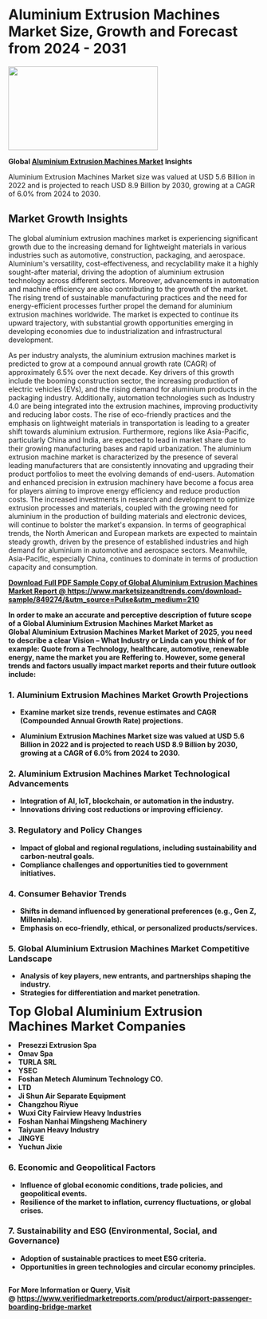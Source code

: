 <H1>Aluminium Extrusion Machines Market Size, Growth and Forecast from 2024 - 2031</H1><img class="aligncenter size-medium wp-image-584254" src="https://thirdeyenews.in/wp-content/uploads/2024/09/Global-Market-Research-300x168.jpeg" alt="" width="300" height="168" /><p><strong>Global&nbsp;<a href="https://www.marketsizeandtrends.com/download-sample/849274/&amp;utm_source=Pulse&amp;utm_medium=210">Aluminium Extrusion Machines Market</a> Insights</strong></p><p>Aluminium Extrusion Machines Market size was valued at USD 5.6 Billion in 2022 and is projected to reach USD 8.9 Billion by 2030, growing at a CAGR of 6.0% from 2024 to 2030.</p><p><h2>Market Growth Insights</h2> <p>The global aluminium extrusion machines market is experiencing significant growth due to the increasing demand for lightweight materials in various industries such as automotive, construction, packaging, and aerospace. Aluminium's versatility, cost-effectiveness, and recyclability make it a highly sought-after material, driving the adoption of aluminium extrusion technology across different sectors. Moreover, advancements in automation and machine efficiency are also contributing to the growth of the market. The rising trend of sustainable manufacturing practices and the need for energy-efficient processes further propel the demand for aluminium extrusion machines worldwide. The market is expected to continue its upward trajectory, with substantial growth opportunities emerging in developing economies due to industrialization and infrastructural development.</p> <p><strong><a href="#"></a></strong></p> <p>As per industry analysts, the aluminium extrusion machines market is predicted to grow at a compound annual growth rate (CAGR) of approximately 6.5% over the next decade. Key drivers of this growth include the booming construction sector, the increasing production of electric vehicles (EVs), and the rising demand for aluminium products in the packaging industry. Additionally, automation technologies such as Industry 4.0 are being integrated into the extrusion machines, improving productivity and reducing labor costs. The rise of eco-friendly practices and the emphasis on lightweight materials in transportation is leading to a greater shift towards aluminium extrusion. Furthermore, regions like Asia-Pacific, particularly China and India, are expected to lead in market share due to their growing manufacturing bases and rapid urbanization. The aluminium extrusion machine market is characterized by the presence of several leading manufacturers that are consistently innovating and upgrading their product portfolios to meet the evolving demands of end-users. Automation and enhanced precision in extrusion machinery have become a focus area for players aiming to improve energy efficiency and reduce production costs. The increased investments in research and development to optimize extrusion processes and materials, coupled with the growing need for aluminium in the production of building materials and electronic devices, will continue to bolster the market's expansion. In terms of geographical trends, the North American and European markets are expected to maintain steady growth, driven by the presence of established industries and high demand for aluminium in automotive and aerospace sectors. Meanwhile, Asia-Pacific, especially China, continues to dominate in terms of production capacity and consumption. <p><strong><a href="#"></p><p><span class=""><strong>Download Full PDF Sample Copy of Global Aluminium Extrusion Machines Market Report</strong> @ <a href="https://www.marketsizeandtrends.com/download-sample/849274/&amp;utm_source=Pulse&amp;utm_medium=210" target="_blank">https://www.marketsizeandtrends.com/download-sample/849274/&amp;utm_source=Pulse&amp;utm_medium=210</a></span></p><p>In order to make an accurate and perceptive description of future scope of a Global&nbsp;Aluminium Extrusion Machines Market Market as Global&nbsp;Aluminium Extrusion Machines Market Market of 2025, you need to describe a clear Vision &ndash; What Industry or Linda can you think of for example: Quote from a Technology, healthcare, automotive, renewable energy, name the market you are Reffering to. However, some general trends and factors usually impact market reports and their future outlook include:</p><h3>1.&nbsp;<strong>Aluminium Extrusion Machines Market Growth Projections</strong></h3><ul><li>Examine market size trends, revenue estimates and CAGR (Compounded Annual Growth Rate) projections.</li><li><p>Aluminium Extrusion Machines Market size was valued at USD 5.6 Billion in 2022 and is projected to reach USD 8.9 Billion by 2030, growing at a CAGR of 6.0% from 2024 to 2030.</p></li></ul><h3>2.&nbsp;<strong>Aluminium Extrusion Machines Market Technological Advancements</strong></h3><ul><li>Integration of AI, IoT, blockchain, or automation in the industry.</li><li>Innovations driving cost reductions or improving efficiency.</li></ul><h3>3.&nbsp;<strong>Regulatory and Policy Changes</strong></h3><ul><li>Impact of global and regional regulations, including sustainability and carbon-neutral goals.</li><li>Compliance challenges and opportunities tied to government initiatives.</li></ul><h3>4.&nbsp;<strong>Consumer Behavior Trends</strong></h3><ul><li>Shifts in demand influenced by generational preferences (e.g., Gen Z, Millennials).</li><li>Emphasis on eco-friendly, ethical, or personalized products/services.</li></ul><h3>5.&nbsp;<strong>Global Aluminium Extrusion Machines Market Competitive Landscape</strong></h3><ul><li>Analysis of key players, new entrants, and partnerships shaping the industry.</li><li>Strategies for differentiation and market penetration.</li></ul><p data-pm-slice="1 1 []"><span style="color: inherit; font-family: inherit; font-size: 25px;">Top Global Aluminium Extrusion Machines Market Companies</span></p><div class="" data-test-id=""><p><li>Presezzi Extrusion Spa</li><li> Omav Spa</li><li> TURLA SRL</li><li> YSEC</li><li> Foshan Metech Aluminum Technology CO.</li><li>LTD</li><li> Ji Shun Air Separate Equipment</li><li> Changzhou Riyue</li><li> Wuxi City Fairview Heavy Industries</li><li> Foshan Nanhai Mingsheng Machinery</li><li> Taiyuan Heavy Industry</li><li> JINGYE</li><li> Yuchun Jixie</li></p></div><h3>6.&nbsp;<strong>Economic and Geopolitical Factors</strong></h3><ul><li>Influence of global economic conditions, trade policies, and geopolitical events.</li><li>Resilience of the market to inflation, currency fluctuations, or global crises.</li></ul><h3>7.&nbsp;<strong>Sustainability and ESG (Environmental, Social, and Governance)</strong></h3><ul><li>Adoption of sustainable practices to meet ESG criteria.</li><li>Opportunities in green technologies and circular economy principles.</li></ul><h2><strong style="font-size: 14px;">For More Information or Query, Visit @&nbsp;</strong><a style="background-color: #ffffff; font-size: 14px;" href="https://www.marketsizeandtrends.com/report/aluminium-extrusion-machines-market/" target="_blank">https://www.verifiedmarketreports.com/product/airport-passenger-boarding-bridge-market</a></h2>
